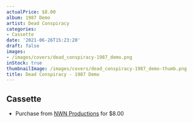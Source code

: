 ```yaml
---
actualPrice: $8.00
album: 1987 Demo
artist: Dead Conspiracy
categories:
- Cassette
date: '2021-06-26T15:23:20'
draft: false
images:
- /images/covers/dead_conspiracy-1987_demo.png
inStock: true
thumbnailImage: /images/covers/dead_conspiracy-1987_demo-thumb.png
title: Dead Conspiracy - 1987 Demo
---
```


## Cassette
* Purchase from [NWN Productions](http://shop.nwnprod.com/index.php?route=product/product&path=73&product_id=16214&sort=pd.name&order=ASC) for $8.00
